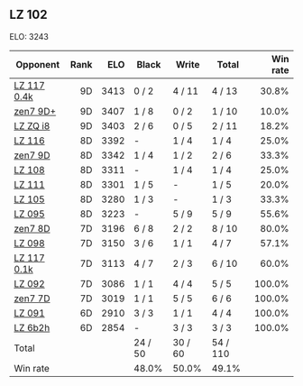 ## LZ 102 ##

ELO: 3243

Opponent | Rank | ELO | Black | Write | Total | Win rate
---------|-----:|----:|-------|-------|-------|-------:
[LZ 117 0.4k](LZ%20117%200.4k.md) | 9D | 3413 | 0 / 2 | 4 / 11 | 4 / 13 | 30.8%
[zen7 9D+](zen7%209D+.md) | 9D | 3407 | 1 / 8 | 0 / 2 | 1 / 10 | 10.0%
[LZ ZQ i8](LZ%20ZQ%20i8.md) | 9D | 3403 | 2 / 6 | 0 / 5 | 2 / 11 | 18.2%
[LZ 116](LZ%20116.md) | 8D | 3392 | - | 1 / 4 | 1 / 4 | 25.0%
[zen7 9D](zen7%209D.md) | 8D | 3342 | 1 / 4 | 1 / 2 | 2 / 6 | 33.3%
[LZ 108](LZ%20108.md) | 8D | 3311 | - | 1 / 4 | 1 / 4 | 25.0%
[LZ 111](LZ%20111.md) | 8D | 3301 | 1 / 5 | - | 1 / 5 | 20.0%
[LZ 105](LZ%20105.md) | 8D | 3280 | 1 / 3 | - | 1 / 3 | 33.3%
[LZ 095](LZ%20095.md) | 8D | 3223 | - | 5 / 9 | 5 / 9 | 55.6%
[zen7 8D](zen7%208D.md) | 7D | 3196 | 6 / 8 | 2 / 2 | 8 / 10 | 80.0%
[LZ 098](LZ%20098.md) | 7D | 3150 | 3 / 6 | 1 / 1 | 4 / 7 | 57.1%
[LZ 117 0.1k](LZ%20117%200.1k.md) | 7D | 3113 | 4 / 7 | 2 / 3 | 6 / 10 | 60.0%
[LZ 092](LZ%20092.md) | 7D | 3086 | 1 / 1 | 4 / 4 | 5 / 5 | 100.0%
[zen7 7D](zen7%207D.md) | 7D | 3019 | 1 / 1 | 5 / 5 | 6 / 6 | 100.0%
[LZ 091](LZ%20091.md) | 6D | 2910 | 3 / 3 | 1 / 1 | 4 / 4 | 100.0%
[LZ 6b2h](LZ%206b2h.md) | 6D | 2854 | - | 3 / 3 | 3 / 3 | 100.0%
Total | | | 24 / 50 | 30 / 60 | 54 / 110 | 
Win rate| | | 48.0% | 50.0% | 49.1% | 
